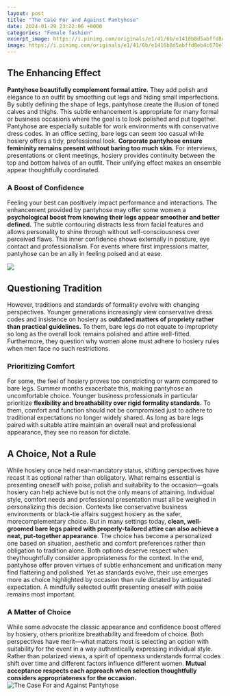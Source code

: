 ```yaml
---
layout: post
title: "The Case For and Against Pantyhose"
date: 2024-01-29 23:22:06 +0000
categories: "Female fashion"
excerpt_image: https://i.pinimg.com/originals/e1/41/6b/e1416b8d5abffd8eb4c670e72f7bc32f.jpg
image: https://i.pinimg.com/originals/e1/41/6b/e1416b8d5abffd8eb4c670e72f7bc32f.jpg
---
```


## The Enhancing Effect
**Pantyhose beautifully complement formal attire.** They add polish and elegance to an outfit by smoothing out legs and hiding small imperfections. By subtly defining the shape of legs, pantyhose create the illusion of toned calves and thighs. This subtle enhancement is appropriate for many formal or business occasions where the goal is to look polished and put together.
Pantyhose are especially suitable for work environments with conservative dress codes. In an office setting, bare legs can seem too casual while hosiery offers a tidy, professional look. **Corporate pantyhose ensure femininity remains present without baring too much skin.** For interviews, presentations or client meetings, hosiery provides continuity between the top and bottom halves of an outfit. Their unifying effect makes an ensemble appear thoughtfully coordinated.
### A Boost of Confidence  
Feeling your best can positively impact performance and interactions. The enhancement provided by pantyhose may offer some women a **psychological boost from knowing their legs appear smoother and better defined.** The subtle contouring distracts less from facial features and allows personality to shine through without self-consciousness over perceived flaws. This inner confidence shows externally in posture, eye contact and professionalism. For events where first impressions matter, pantyhose can be an ally in feeling poised and at ease.

![](https://fr.web.img6.acsta.net/medias/nmedia/18/84/38/82/20050976.jpg)
## Questioning Tradition
However, traditions and standards of formality evolve with changing perspectives. Younger generations increasingly view conservative dress codes and insistence on hosiery as **outdated matters of propriety rather than practical guidelines.** To them, bare legs do not equate to impropriety so long as the overall look remains polished and attire well-fitted. Furthermore, they question why women alone must adhere to hosiery rules when men face no such restrictions. 
### Prioritizing Comfort  
For some, the feel of hosiery proves too constricting or warm compared to bare legs. Summer months exacerbate this, making pantyhose an uncomfortable choice. Younger business professionals in particular prioritize **flexibility and breathability over rigid formality standards.** To them, comfort and function should not be compromised just to adhere to traditional expectations no longer widely shared. As long as bare legs paired with suitable attire maintain an overall neat and professional appearance, they see no reason for dictate.
## A Choice, Not a Rule
While hosiery once held near-mandatory status, shifting perspectives have recast it as optional rather than obligatory. What remains essential is presenting oneself with poise, polish and suitability to the occasion—goals hosiery can help achieve but is not the only means of attaining. Individual style, comfort needs and professional presentation must all be weighed in personalizing this decision.
Contexts like conservative business environments or black-tie affairs suggest hosiery as the safer, morecomplementary choice. But in many settings today, **clean, well-groomed bare legs paired with properly-tailored attire can also achieve a neat, put-together appearance**. The choice has become a personalized one based on situation, aesthetic and comfort preferences rather than obligation to tradition alone. Both options deserve respect when theythoughtfully consider appropriateness for the context.
In the end, pantyhose offer proven virtues of subtle enhancement and unification many find flattering and polished. Yet as standards evolve, their use emerges more as choice highlighted by occasion than rule dictated by antiquated expectation. A mindfully selected outfit presenting oneself with poise remains most important.
### A Matter of Choice 
While some advocate the classic appearance and confidence boost offered by hosiery, others prioritize breathability and freedom of choice. Both perspectives have merit—what matters most is selecting an option with suitability for the event in a way authentically expressing individual style. Rather than polarized views, a spirit of openness understands formal codes shift over time and different factors influence different women. **Mutual acceptance respects each approach when selection thoughtfully considers appropriateness for the occasion.**
![The Case For and Against Pantyhose](https://i.pinimg.com/originals/e1/41/6b/e1416b8d5abffd8eb4c670e72f7bc32f.jpg)